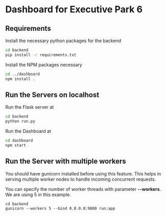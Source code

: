 # Dashboard for Executive Park 6

## Requirements 

Install the necessary python packages for the backend

```bash
cd backend
pip install -r requirements.txt
```

Install the NPM packages necessary

```bash
cd ../dashboard
npm install .
```

## Run the Servers on localhost


Run the Flask server at 

```bash
cd backend
python run.py
```

Run the Dashboard at 

```bash
cd dashboard
npm start
```

## Run the Server with multiple workers
You should have gunicorn installed before using this feature.
This helps in serving multiple worker nodes to handle incoming concurrent requests.

You can specify the number of worker threads with parameter **--workers**.
We are using 5 in this example.

```
cd backend
gunicorn --workers 5 --bind 0.0.0.0:9800 run:app
```
